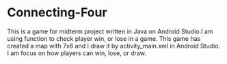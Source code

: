 # Connecting-Four
This is a game for midterm project written in Java on Android Studio.I am using function to check player win, or lose in a game. This game has created a map with 7x6 and I draw it by activity_main.xml in Android Studio. I am focus on how players can win, lose, or draw.
